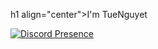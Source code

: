 h1 align="center">I'm TueNguyet</h1>

[![Discord Presence](https://lanyard-profile-readme.vercel.app/api/565066860182241280?theme=dark&bg=ff8000&animated=true&hideDiscrim=true&borderRadius=30px)](https://discord.com/users/565066860182241280)
